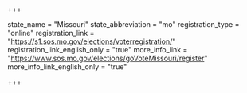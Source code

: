 +++

state_name = "Missouri"
state_abbreviation = "mo"
registration_type = "online"
registration_link = "https://s1.sos.mo.gov/elections/voterregistration/"
registration_link_english_only = "true"
more_info_link = "https://www.sos.mo.gov/elections/goVoteMissouri/register"
more_info_link_english_only = "true"

+++
